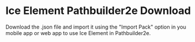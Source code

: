 # Ice Element Pathbuilder2e Download
Download the .json file and import it using the "Import Pack" option in you mobile app or web app to use Ice Element in Pathbuilder2e.
